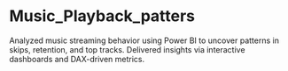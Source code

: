 # Music_Playback_patters
Analyzed music streaming behavior using Power BI to uncover patterns in skips, retention, and top tracks. Delivered insights via interactive dashboards and DAX-driven metrics.

